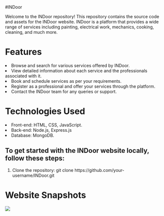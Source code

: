 #INDoor 
<p>Welcome to the INDoor repository! This repository contains the source code and assets for the INDoor website. INDoor is a platform that provides a wide range of services including painting, electrical work, mechanics, cooking, cleaning, and much more.</P>

<h1>Features</h1>
<li>Browse and search for various services offered by INDoor.</li>
<li>View detailed information about each service and the professionals associated with it.</li>
<li>Book and schedule services as per your requirements.</li>
<li>Register as a professional and offer your services through the platform.</li>
<li>Contact the INDoor team for any queries or support.</li>

<h1>Technologies Used</h1>
<li>Front-end: HTML, CSS, JavaScript.</li>
<li>Back-end: Node.js, Express.js</li>
<li>Database: MongoDB.</li>

<h2>To get started with the INDoor website locally, follow these steps:</h2>
<ol>
  <li>Clone the repository:
    git clone https://github.com/your-username/INDoor.git
  </li>
</ol>

<h1> Website Snapshots</h1>
<img src=
